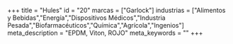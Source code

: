 +++
title = "Hules"
id = "20"
marcas = ["Garlock"]
industrias = ["Alimentos y Bebidas","Energía","Dispositivos Médicos","Industria Pesada","Biofarmacéuticos","Química","Agrícola","Ingenios"]
meta_description = "EPDM, Viton, ROJO"
meta_keywords = ""
+++
